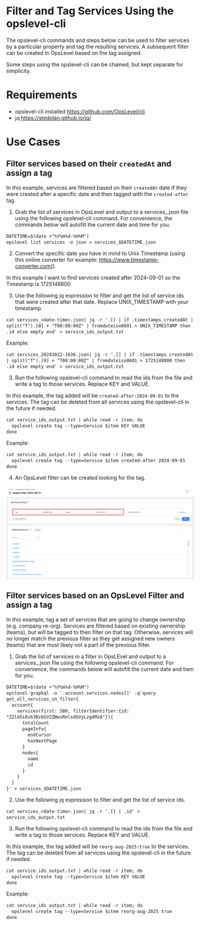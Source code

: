 # Filter and Tag Services Using the opslevel-cli

The opslevel-cli commands and steps below can be used to filter services by a particular property and tag the resulting services. A subsequent filter can be created in OpsLevel based on the tag assigned.

Some steps using the opslevel-cli can be chained, but kept separate for simplicity.

# Requirements

* opslevel-cli installed https://github.com/OpsLevel/cli
* jq https://stedolan.github.io/jq/

# Use Cases

## Filter services based on their `createdAt` and assign a tag

In this example, services are filtered based on their `createdAt` date if they were created after a specific date and then tagged with the `created-after` tag.

1. Grab the list of services in OpsLevel and output to a services_<date-time>.json file using the following opslevel-cli command. For convenience, the commands below will autofill the current date and time for you.

```
DATETIME=$(date +"%Y%m%d-%H%M")
opslevel list services -o json > services_$DATETIME.json
```


2. Convert the specific date you have in mind to Unix Timestamp (using this online converter for example: https://www.timestamp-converter.com/).

In this example I want to find services created after 2024-09-01 so the Timestamp is 1725148800

3. Use the following jq expression to filter and get the list of service ids that were created after that date. Replace UNIX_TIMESTAMP with your timestamp.

```
cat services_<date-time>.json| jq -r '.[] | if .timestamps.createdAt | split("T").[0] + "T00:00:00Z" | fromdateiso8601 > UNIX_TIMESTAMP then .id else empty end' > service_ids_output.txt
```

Example:
```
cat services_20241022-1636.json| jq -r '.[] | if .timestamps.createdAt | split("T").[0] + "T00:00:00Z" | fromdateiso8601 > 1725148800 then .id else empty end' > service_ids_output.txt
```

3. Run the following opslevel-cli command to read the ids from the file and write a tag to those services. Replace KEY and VALUE.

In this example, the tag added will be `created-after:2024-09-01` to the services. The tag can be deleted from all services using the opslevel-cli in the future if needed.

```
cat service_ids_output.txt | while read -r item; do
  opslevel create tag --type=Service $item KEY VALUE
done
```

Example:

```
cat service_ids_output.txt | while read -r item; do
  opslevel create tag --type=Service $item created-after 2024-09-01
done
```

4. An OpsLevel filter can be created looking for the tag.

![opslevel_filter_based_on_tag](./opslevel_filter_based_on_tag.png)


## Filter services based on an OpsLevel Filter and assign a tag

In this example, tag a set of services that are going to change ownership (e.g. company re-org). Services are filtered based on existing ownership (teams), but will be tagged to then filter on that tag. Otherwise, services will no longer match the previous filter as they get assigned new owners (teams) that are most likely not a part of the previous filter.

1. Grab the list of services in a filter in OpsLEvel and output to a services_<date-time>.json file using the following opslevel-cli command. For convenience, the commands below will autofill the current date and tiem for you.

```
DATETIME=$(date +"%Y%m%d-%H%M")
opslevel graphql -a '.account.services.nodes[]' -q'query get_all_services_in_filter{
  account{
    services(first: 500, filterIdentifier:{id: "Z2lkOi8vb3BzbGV2ZWwvRmlsdGVyLzg4MzA"}){
      totalCount
      pageInfo{
        endCursor
        hasNextPage
      }
      nodes{
        name
        id
      }
    }
  }
}' > services_$DATETIME.json
```

2. Use the following jq expression to filter and get the list of service ids.

```
cat services_<date-time>.json| jq -r '.[] | .id' > service_ids_output.txt
```

3. Run the following opslevel-cli command to read the ids from the file and write a tag to those services. Replace KEY and VALUE.

In this example, the tag added will be `reorg-aug-2025:true` to the services. The tag can be deleted from all services using the opslevel-cli in the future if needed.

```
cat service_ids_output.txt | while read -r item; do
  opslevel create tag --type=Service $item KEY VALUE
done
```

Example:

```
cat service_ids_output.txt | while read -r item; do
  opslevel create tag --type=Service $item reorg-aug-2025 true
done
```
